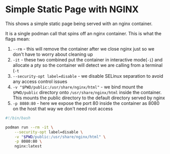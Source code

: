 # Simple Static Page with NGINX

This shows a simple static page being served with an nginx container.

It is a single podman call that spins off an nginx container. This is what the flags mean:

1. `--rm` - this will remove the container after we close nginx just so we don't have to worry about cleaning up
1. `-it` - these two combined put the container in interactive mode(`-i`) and allocate a pty so the container will detect we are calling from a terminal (`-t`
1. `--security-opt label=disable` - we disable SELinux separation to avoid any access control issues
1. `-v "$PWD/public:/usr/share/nginx/html"` - we bind mount the `$PWD/public` directory onto `/usr/share/nginx/html` inside the container. This mounts the public directory to the default directory served by nginx
1. `-p 8080:80` - here we expose the port 80 inside the container as 8080 on the host that way we don't need root access

```bash
#!/bin/bash

podman run --rm -it \
    --security-opt label=disable \
    -v "$PWD/public:/usr/share/nginx/html" \
    -p 8080:80 \
    nginx:latest
```
